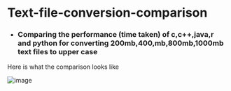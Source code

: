# Text-file-conversion-comparison
- ### Comparing the performance (time taken) of c,c++,java,r and python for converting 200mb,400,mb,800mb,1000mb text files to upper case
Here is what the comparison looks like



![image](https://github.com/user-attachments/assets/012c4388-45c9-4843-98e1-e8dfd67619ec)

